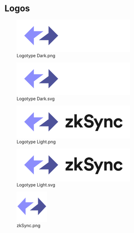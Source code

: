 # Logos

<div>

<figure><img src="../../.gitbook/assets/Logotype Dark.png" alt="Logotype Dark.png" width="375"><figcaption>Logotype Dark.png</figcaption></figure>

<figure><img src="../../.gitbook/assets/Logotype Dark.svg" alt="Logotype Dark.svg" width="375"><figcaption>Logotype Dark.svg</figcaption></figure>

</div>

<div>

<figure><img src="../../.gitbook/assets/Logotype Light.png" alt="Logotype Light.png" width="375"><figcaption>Logotype Light.png</figcaption></figure>

<figure><img src="../../.gitbook/assets/Logotype Light.svg" alt="Logotype Light.svg" width="375"><figcaption>Logotype Light.svg</figcaption></figure>

</div>

<div>

<figure><img src="../../.gitbook/assets/zkSync.png" alt="zkSync.png" width="100"><figcaption>zkSync.png</figcaption></figure>

</div>
